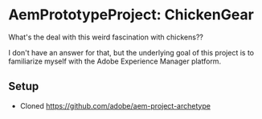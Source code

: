 # AemPrototypeProject: ChickenGear

What's the deal with this weird fascination with chickens??

I don't have an answer for that, but the underlying goal of this project is to familiarize myself with the Adobe Experience Manager platform.

## Setup
- Cloned https://github.com/adobe/aem-project-archetype

